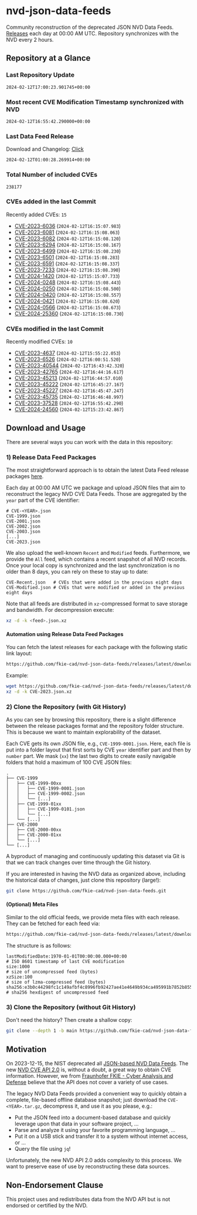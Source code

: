 # nvd-json-data-feeds

Community reconstruction of the deprecated JSON NVD Data Feeds. 
[Releases](https://github.com/fkie-cad/nvd-json-data-feeds/releases/latest) each day at 00:00 AM UTC.
Repository synchronizes with the NVD every 2 hours.

## Repository at a Glance

### Last Repository Update

```plain
2024-02-12T17:00:23.901745+00:00
```

### Most recent CVE Modification Timestamp synchronized with NVD

```plain
2024-02-12T16:55:42.290000+00:00
```

### Last Data Feed Release

Download and Changelog: [Click](https://github.com/fkie-cad/nvd-json-data-feeds/releases/latest)

```plain
2024-02-12T01:00:28.269914+00:00
```

### Total Number of included CVEs

```plain
238177
```

### CVEs added in the last Commit

Recently added CVEs: `15`

* [CVE-2023-6036](CVE-2023/CVE-2023-60xx/CVE-2023-6036.json) (`2024-02-12T16:15:07.983`)
* [CVE-2023-6081](CVE-2023/CVE-2023-60xx/CVE-2023-6081.json) (`2024-02-12T16:15:08.063`)
* [CVE-2023-6082](CVE-2023/CVE-2023-60xx/CVE-2023-6082.json) (`2024-02-12T16:15:08.120`)
* [CVE-2023-6294](CVE-2023/CVE-2023-62xx/CVE-2023-6294.json) (`2024-02-12T16:15:08.167`)
* [CVE-2023-6499](CVE-2023/CVE-2023-64xx/CVE-2023-6499.json) (`2024-02-12T16:15:08.230`)
* [CVE-2023-6501](CVE-2023/CVE-2023-65xx/CVE-2023-6501.json) (`2024-02-12T16:15:08.283`)
* [CVE-2023-6591](CVE-2023/CVE-2023-65xx/CVE-2023-6591.json) (`2024-02-12T16:15:08.337`)
* [CVE-2023-7233](CVE-2023/CVE-2023-72xx/CVE-2023-7233.json) (`2024-02-12T16:15:08.390`)
* [CVE-2024-1420](CVE-2024/CVE-2024-14xx/CVE-2024-1420.json) (`2024-02-12T15:15:07.733`)
* [CVE-2024-0248](CVE-2024/CVE-2024-02xx/CVE-2024-0248.json) (`2024-02-12T16:15:08.443`)
* [CVE-2024-0250](CVE-2024/CVE-2024-02xx/CVE-2024-0250.json) (`2024-02-12T16:15:08.500`)
* [CVE-2024-0420](CVE-2024/CVE-2024-04xx/CVE-2024-0420.json) (`2024-02-12T16:15:08.557`)
* [CVE-2024-0421](CVE-2024/CVE-2024-04xx/CVE-2024-0421.json) (`2024-02-12T16:15:08.620`)
* [CVE-2024-0566](CVE-2024/CVE-2024-05xx/CVE-2024-0566.json) (`2024-02-12T16:15:08.673`)
* [CVE-2024-25360](CVE-2024/CVE-2024-253xx/CVE-2024-25360.json) (`2024-02-12T16:15:08.730`)


### CVEs modified in the last Commit

Recently modified CVEs: `10`

* [CVE-2023-4637](CVE-2023/CVE-2023-46xx/CVE-2023-4637.json) (`2024-02-12T15:55:22.053`)
* [CVE-2023-6526](CVE-2023/CVE-2023-65xx/CVE-2023-6526.json) (`2024-02-12T16:00:51.520`)
* [CVE-2023-40544](CVE-2023/CVE-2023-405xx/CVE-2023-40544.json) (`2024-02-12T16:43:42.320`)
* [CVE-2023-42765](CVE-2023/CVE-2023-427xx/CVE-2023-42765.json) (`2024-02-12T16:44:16.617`)
* [CVE-2023-45213](CVE-2023/CVE-2023-452xx/CVE-2023-45213.json) (`2024-02-12T16:44:57.010`)
* [CVE-2023-45222](CVE-2023/CVE-2023-452xx/CVE-2023-45222.json) (`2024-02-12T16:45:27.167`)
* [CVE-2023-45227](CVE-2023/CVE-2023-452xx/CVE-2023-45227.json) (`2024-02-12T16:45:47.247`)
* [CVE-2023-45735](CVE-2023/CVE-2023-457xx/CVE-2023-45735.json) (`2024-02-12T16:46:48.997`)
* [CVE-2023-37528](CVE-2023/CVE-2023-375xx/CVE-2023-37528.json) (`2024-02-12T16:55:42.290`)
* [CVE-2024-24560](CVE-2024/CVE-2024-245xx/CVE-2024-24560.json) (`2024-02-12T15:23:42.867`)


## Download and Usage

There are several ways you can work with the data in this repository:

### 1) Release Data Feed Packages

The most straightforward approach is to obtain the latest Data Feed release packages [here](https://github.com/fkie-cad/nvd-json-data-feeds/releases/latest).

Each day at 00:00 AM UTC we package and upload JSON files that aim to reconstruct the legacy NVD CVE Data Feeds.
Those are aggregated by the `year` part of the CVE identifier:

```
# CVE-<YEAR>.json
CVE-1999.json
CVE-2001.json
CVE-2002.json
CVE-2003.json
[...]
CVE-2023.json
```

We also upload the well-known `Recent` and `Modified` feeds.
Furthermore, we provide the `All` feed, which contains a recent snapshot of all NVD records.
Once your local copy is synchronized and the last synchronization is no older than 8 days, you can rely on these to stay up to date:

```plain
CVE-Recent.json   # CVEs that were added in the previous eight days
CVE-Modified.json # CVEs that were modified or added in the previous eight days
```

Note that all feeds are distributed in `xz`-compressed format to save storage and bandwidth.
For decompression execute:

```sh
xz -d -k <feed>.json.xz
```


#### Automation using Release Data Feed Packages

You can fetch the latest releases for each package with the following static link layout:

```sh
https://github.com/fkie-cad/nvd-json-data-feeds/releases/latest/download/CVE-<YEAR>.json.xz
```

Example:

```sh
wget https://github.com/fkie-cad/nvd-json-data-feeds/releases/latest/download/CVE-2023.json.xz
xz -d -k CVE-2023.json.xz
```



### 2) Clone the Repository (with Git History)

As you can see by browsing this repository, there is a slight difference between the release packages format and the repository folder structure.
This is because we want to maintain explorability of the dataset.

Each CVE gets its own JSON file, e.g., `CVE-1999-0001.json`.
Here, each file is put into a folder layout that first sorts by CVE `year` identifier part and then by `number` part.
We mask (`xx`) the last two digits to create easily navigable folders that hold a maximum of 100 CVE JSON files:

```plain
.
├── CVE-1999
│   ├── CVE-1999-00xx
│   │   ├── CVE-1999-0001.json
│   │   ├── CVE-1999-0002.json
│   │   └── [...]
│   ├── CVE-1999-01xx
│   │   ├── CVE-1999-0101.json
│   │   └── [...]
│   └── [...]
├── CVE-2000
│   ├── CVE-2000-00xx
│   ├── CVE-2000-01xx
│   └── [...]
└── [...]
```

A byproduct of managing and continuously updating this dataset via Git is that we can track changes over time through the Git history.

If you are interested in having the NVD data as organized above, including the historical data of changes, just clone this repository (large!):

```sh
git clone https://github.com/fkie-cad/nvd-json-data-feeds.git
```

#### (Optional) Meta Files

Similar to the old official feeds, we provide meta files with each release. They can be fetched for each feed via:

```sh
https://github.com/fkie-cad/nvd-json-data-feeds/releases/latest/download/CVE-<YEAR>.meta
```

The structure is as follows:

```plain
lastModifiedDate:1970-01-01T00:00:00.000+00:00                          # ISO 8601 timestamp of last CVE modification
size:1000                                                               # size of uncompressed feed (bytes)
xzSize:100                                                              # size of lzma-compressed feed (bytes)
sha256:e3b0c44298fc1c149afbf4c8996fb92427ae41e4649b934ca495991b7852b855 # sha256 hexdigest of uncompressed feed
```


### 3) Clone the Repository (without Git History)

Don't need the history? Then create a shallow copy:

```sh
git clone --depth 1 -b main https://github.com/fkie-cad/nvd-json-data-feeds.git
```

## Motivation

On 2023-12-15, the NIST deprecated all [JSON-based NVD Data Feeds](https://nvd.nist.gov/vuln/data-feeds#divRetirementBanner-1).
The new [NVD CVE API 2.0](https://nvd.nist.gov/developers/vulnerabilities) is, without a doubt, a great way to obtain CVE information.
However, we from [Fraunhofer FKIE - Cyber Analysis and Defense](https://www.fkie.fraunhofer.de/en/departments/cad.html) believe that the API does not cover a variety of use cases.

The legacy NVD Data Feeds provided a convenient way to quickly obtain a complete, file-based offline database snapshot; just download the `CVE-<YEAR>.tar.gz`, decompress it, and use it as you please, e.g.:

* Put the JSON feed into a document-based database and quickly leverage upon that data in your software project, ...
* Parse and analyze it using your favorite programming language, ...
* Put it on a USB stick and transfer it to a system without internet access, or ...
* Query the file using `jq`!

Unfortunately, the new NVD API 2.0 adds complexity to this process.
We want to preserve ease of use by reconstructing these data sources.

## Non-Endorsement Clause

This project uses and redistributes data from the NVD API but is not endorsed or certified by the NVD.
